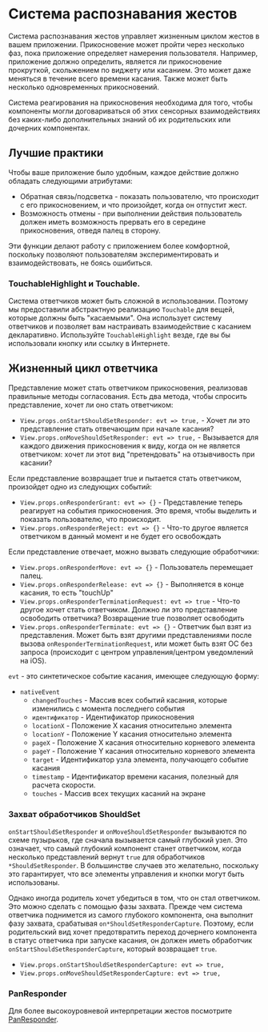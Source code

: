 # Система распознавания жестов

Система распознавания жестов управляет жизненным циклом жестов в вашем приложении. Прикосновение может пройти через несколько фаз, пока приложение определяет намерения пользователя. Например, приложение должно определить, является ли прикосновение прокруткой, скольжением по виджету или касанием. Это может даже меняться в течение всего времени касания. Также может быть несколько одновременных прикосновений.

Система реагирования на прикосновения необходима для того, чтобы компоненты могли договариваться об этих сенсорных взаимодействиях без каких-либо дополнительных знаний об их родительских или дочерних компонентах.

## Лучшие практики

Чтобы ваше приложение было удобным, каждое действие должно обладать следующими атрибутами:

-   Обратная связь/подсветка - показать пользователю, что происходит с его прикосновением, и что произойдет, когда он отпустит жест.
-   Возможность отмены - при выполнении действия пользователь должен иметь возможность прервать его в середине прикосновения, отведя палец в сторону.

Эти функции делают работу с приложением более комфортной, поскольку позволяют пользователям экспериментировать и взаимодействовать, не боясь ошибиться.

### TouchableHighlight и Touchable.

Система ответчиков может быть сложной в использовании. Поэтому мы предоставили абстрактную реализацию `Touchable` для вещей, которые должны быть "касаемыми". Она использует систему ответчиков и позволяет вам настраивать взаимодействие с касанием декларативно. Используйте `TouchableHighlight` везде, где вы бы использовали кнопку или ссылку в Интернете.

## Жизненный цикл ответчика

Представление может стать ответчиком прикосновения, реализовав правильные методы согласования. Есть два метода, чтобы спросить представление, хочет ли оно стать ответчиком:

-   `View.props.onStartShouldSetResponder: evt => true,` - Хочет ли это представление стать отвечающим при начале касания?
-   `View.props.onMoveShouldSetResponder: evt => true,` - Вызывается для каждого движения прикосновения к виду, когда он не является ответчиком: хочет ли этот вид "претендовать" на отзывчивость при касании?

Если представление возвращает true и пытается стать ответчиком, произойдет одно из следующих событий:

-   `View.props.onResponderGrant: evt => {}` - Представление теперь реагирует на события прикосновения. Это время, чтобы выделить и показать пользователю, что происходит.
-   `View.props.onResponderReject: evt => {}` - Что-то другое является ответчиком в данный момент и не будет его освобождать

Если представление отвечает, можно вызвать следующие обработчики:

-   `View.props.onResponderMove: evt => {}` - Пользователь перемещает палец.
-   `View.props.onResponderRelease: evt => {}` - Выполняется в конце касания, то есть "touchUp"
-   `View.props.onResponderTerminationRequest: evt => true` - Что-то другое хочет стать ответчиком. Должно ли это представление освободить ответчика? Возвращение true позволяет освободить
-   `View.props.onResponderTerminate: evt => {}` - Ответчик был взят из представления. Может быть взят другими представлениями после вызова `onResponderTerminationRequest`, или может быть взят ОС без запроса (происходит с центром управления/центром уведомлений на iOS).

`evt` - это синтетическое событие касания, имеющее следующую форму:

-   `nativeEvent`
    -   `changedTouches` - Массив всех событий касания, которые изменились с момента последнего события
    -   `идентификатор` - Идентификатор прикосновения
    -   `locationX` - Положение X касания относительно элемента
    -   `locationY` - Положение Y касания относительно элемента
    -   `pageX` - Положение X касания относительно корневого элемента
    -   `pageY` - Положение Y касания относительно корневого элемента
    -   `target` - Идентификатор узла элемента, получающего событие касания
    -   `timestamp` - Идентификатор времени касания, полезный для расчета скорости.
    -   `touches` - Массив всех текущих касаний на экране

### Захват обработчиков ShouldSet

`onStartShouldSetResponder` и `onMoveShouldSetResponder` вызываются по схеме пузырьков, где сначала вызывается самый глубокий узел. Это означает, что самый глубокий компонент станет ответчиком, когда несколько представлений вернут `true` для обработчиков `*ShouldSetResponder`. В большинстве случаев это желательно, поскольку это гарантирует, что все элементы управления и кнопки могут быть использованы.

Однако иногда родитель хочет убедиться в том, что он стал ответчиком. Это можно сделать с помощью фазы захвата. Прежде чем система ответчика поднимется из самого глубокого компонента, она выполнит фазу захвата, срабатывая `on*ShouldSetResponderCapture`. Поэтому, если родительский вид хочет предотвратить переход дочернего компонента в статус ответчика при запуске касания, он должен иметь обработчик `onStartShouldSetResponderCapture`, который возвращает `true`.

-   `View.props.onStartShouldSetResponderCapture: evt => true,`
-   `View.props.onMoveShouldSetResponderCapture: evt => true,`

### PanResponder

Для более высокоуровневой интерпретации жестов посмотрите [PanResponder](panresponder.md).
